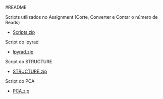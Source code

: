 #README

Scripts utilizados no Assignment (Corte, Converter e Contar o número de Reads)

- [Scripts.zip](https://github.com/AfonsoVaz1/Assignment2/files/11919589/Scripts.zip)

Script do Ipyrad

- [Ipyrad.zip](https://github.com/AfonsoVaz1/Assignment2/files/11919573/Ipyrad.zip)

Script do STRUCTURE

- [STRUCTURE.zip](https://github.com/AfonsoVaz1/Assignment2/files/11919668/STRUCTURE.zip)

Script do PCA

- [PCA.zip](https://github.com/AfonsoVaz1/Assignment2/files/11919677/PCA.zip)


